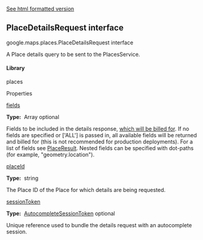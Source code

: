 [See html formatted version](https://huasofoundries.github.io/google-maps-documentation/PlaceDetailsRequest.html)


PlaceDetailsRequest interface
-----------------------------

google.maps.places.PlaceDetailsRequest interface

A Place details query to be sent to the PlacesService.

#### Library

places

Properties

[fields](#PlaceDetailsRequest.fields)

**Type:**  Array<string> optional

Fields to be included in the details response, [which will be billed for](https://developers.google.com/maps/billing/understanding-cost-of-use#places-product). If no fields are specified or \['ALL'\] is passed in, all available fields will be returned and billed for (this is not recommended for production deployments). For a list of fields see [PlaceResult](PlaceResult.md). Nested fields can be specified with dot-paths (for example, "geometry.location").

[placeId](#PlaceDetailsRequest.placeId)

**Type:**  string

The Place ID of the Place for which details are being requested.

[sessionToken](#PlaceDetailsRequest.sessionToken)

**Type:**  [AutocompleteSessionToken](AutocompleteSessionToken.md) optional

Unique reference used to bundle the details request with an autocomplete session.